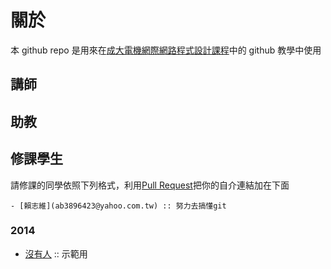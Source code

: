 關於
=====

本 github repo 是用來在[成大電機網際網路程式設計課程][1]中的 github 教學中使用

## 講師

## 助教

## 修課學生

請修課的同學依照下列格式，利用[Pull Request][1]把你的自介連結加在下面

```
- [賴志維](ab3896423@yahoo.com.tw) :: 努力去搞懂git
```

### 2014

- [沒有人](http://nodebody.com) :: 示範用

[1]: http://zoro.ee.ncku.edu.tw/wp2014/
[2]: https://help.github.com/articles/using-pull-requests

